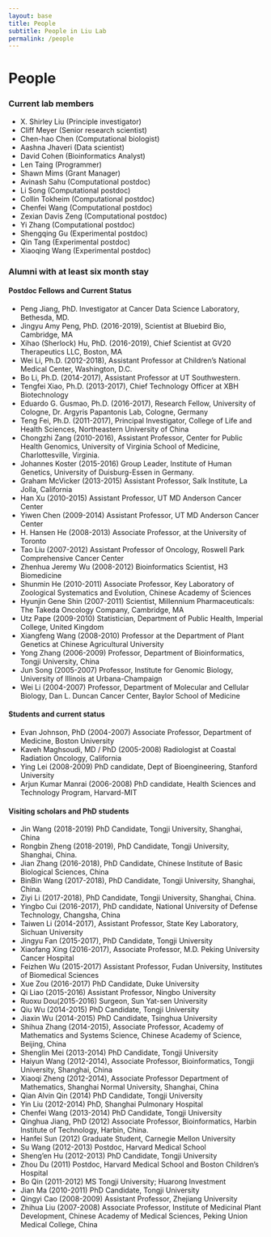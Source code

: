 ```yaml
---
layout: base
title: People
subtitle: People in Liu Lab
permalink: /people
---
```


# People

### Current lab members

- X. Shirley Liu (Principle investigator)
- Cliff Meyer (Senior research scientist)
- Chen-hao Chen (Computational biologist)
- Aashna Jhaveri (Data scientist)
- David Cohen (Bioinformatics Analyst)
- Len Taing (Programmer)
- Shawn Mims (Grant Manager)
- Avinash Sahu (Computational postdoc)
- Li Song (Computational postdoc)
- Collin Tokheim (Computational postdoc)
- Chenfei Wang (Computational postdoc)
- Zexian Davis Zeng (Computational postdoc)
- Yi Zhang (Computational postdoc)
- Shengqing Gu (Experimental postdoc)
- Qin Tang (Experimental postdoc)
- Xiaoqing Wang (Experimental postdoc)

### Alumni with at least six month stay

#### Postdoc Fellows and Current Status
- Peng Jiang, PhD. Investigator at Cancer Data Science Laboratory, Bethesda, MD.
- Jingyu Amy Peng, PhD. (2016-2019), Scientist at Bluebird Bio, Cambridge, MA
- Xihao (Sherlock) Hu, PhD. (2016-2019), Chief Scientist at GV20 Therapeutics LLC, Boston, MA
- Wei Li, Ph.D. (2012-2018), Assistant Professor at Children’s National Medical Center, Washington, D.C.
- Bo Li, Ph.D. (2014-2017), Assistant Professor at UT Southwestern.
- Tengfei Xiao, Ph.D. (2013-2017), Chief Technology Officer at XBH Biotechnology
- Eduardo G. Gusmao, Ph.D. (2016-2017), Research Fellow, University of Cologne, Dr. Argyris Papantonis Lab, Cologne, Germany
- Teng Fei, Ph.D. (2011-2017), Principal Investigator, College of Life and Health Sciences, Northeastern University of China
- Chongzhi Zang (2010-2016), Assistant Professor, Center for Public Health Genomics, University of Virginia School of Medicine, Charlottesville, Virginia. 
- Johannes Koster (2015-2016) Group Leader, Institute of Human Genetics, University of Duisburg-Essen in Germany. 
- Graham McVicker (2013-2015) Assistant Professor, Salk Institute, La Jolla, California 
- Han Xu (2010-2015) Assistant Professor, UT MD Anderson Cancer Center 
- Yiwen Chen (2009-2014) Assistant Professor, UT MD Anderson Cancer Center
- H. Hansen He (2008-2013) Associate Professor, at the University of Toronto 
- Tao Liu (2007-2012) Assistant Professor of Oncology, Roswell Park Comprehensive Cancer Center
- Zhenhua Jeremy Wu (2008-2012) Bioinformatics Scientist, H3 Biomedicine 
- Shunmin He (2010-2011) Associate Professor, Key Laboratory of Zoological Systematics and Evolution, Chinese Academy of Sciences 
- Hyunjin Gene Shin (2007-2011) Scientist, Millennium Pharmaceuticals: The Takeda Oncology Company, Cambridge, MA
- Utz Pape (2009-2010) Statistician, Department of Public Health, Imperial College, United Kingdom 
- Xiangfeng Wang (2008-2010) Professor at the Department of Plant Genetics at Chinese Agricultural University 
- Yong Zhang (2006-2009) Professor, Department of Bioinformatics, Tongji University, China 
- Jun Song (2005-2007) Professor, Institute for Genomic Biology, University of Illinois at Urbana-Champaign 
- Wei Li (2004-2007) Professor, Department of Molecular and Cellular Biology, Dan L. Duncan Cancer Center, Baylor School of Medicine

#### Students and current status
- Evan Johnson, PhD (2004-2007) Associate Professor, Department of Medicine, Boston University
- Kaveh Maghsoudi, MD / PhD (2005-2008) Radiologist at Coastal Radiation Oncology, California
- Ying Lei (2008-2009) PhD candidate, Dept of Bioengineering, Stanford University
- Arjun Kumar Manrai (2006-2008) PhD candidate, Health Sciences and Technology Program, Harvard-MIT

#### Visiting scholars and PhD students
- Jin Wang (2018-2019) PhD Candidate, Tongji University, Shanghai, China
- Rongbin Zheng (2018-2019), PhD Candidate, Tongji University, Shanghai, China.
- Jian Zhang (2016-2018), PhD Candidate, Chinese Institute of Basic Biological Sciences, China
- BinBin Wang (2017-2018), PhD Candidate, Tongji University, Shanghai, China.
- Ziyi Li (2017-2018), PhD Candidate, Tongji University, Shanghai, China.
- Yingbo Cui (2016-2017), PhD candidate, National University of Defense Technology, Changsha, China
- Taiwen Li (2014-2017), Assistant Professor, State Key Laboratory, Sichuan University
- Jingyu Fan (2015-2017), PhD Candidate, Tongji University
- Xiaofang Xing (2016-2017), Associate Professor, M.D. Peking University Cancer Hospital
- Feizhen Wu (2015-2017) Assistant Professor, Fudan University, Institutes of Biomedical Sciences
- Xue Zou (2016-2017) PhD Candidate, Duke University
- Qi Liao (2015-2016) Assistant Professor, Ningbo University
- Ruoxu Dou(2015-2016) Surgeon, Sun Yat-sen University
- Qiu Wu (2014-2015) PhD Candidate, Tongji University
- Jiaxin Wu (2014-2015) PhD Candidate, Tsinghua University
- Shihua Zhang (2014-2015), Associate Professor, Academy of Mathematics and Systems Science, Chinese Academy of Science, Beijing, China
- Shenglin Mei (2013-2014) PhD Candidate, Tongji University
- Haiyun Wang (2012-2014), Associate Professor, Bioinformatics, Tongji University, Shanghai, China
- Xiaoqi Zheng (2012-2014), Associate Professor Department of Mathematics, Shanghai Normal University, Shanghai, China
- Qian Alvin Qin (2014) PhD Candidate, Tongji University
- Yin Liu (2012-2014) PhD, Shanghai Pulmonary Hospital
- Chenfei Wang (2013-2014) PhD Candidate, Tongji University
- Qinghua Jiang, PhD (2012) Associate Professor, Bioinformatics, Harbin Institute of Technology, Harbin, China.
- Hanfei Sun (2012) Graduate Student, Carnegie Mellon University
- Su Wang (2012-2013) Postdoc, Harvard Medical School
- Sheng’en Hu (2012-2013) PhD Candidate, Tongji University
- Zhou Du (2011) Postdoc, Harvard Medical School and Boston Children’s Hospital
- Bo Qin (2011-2012) MS Tongji University; Huarong Investment
- Jian Ma (2010-2011) PhD Candidate, Tongji University
- Qingyi Cao (2008-2009) Assistant Professor, Zhejiang University
- Zhihua Liu (2007-2008) Associate Professor, Institute of Medicinal Plant Development, Chinese Academy of Medical Sciences, Peking Union Medical College, China